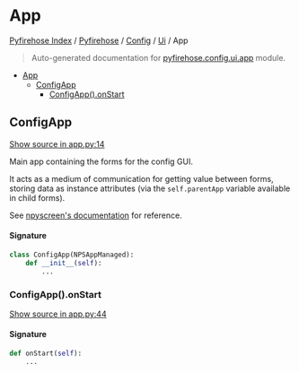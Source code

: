 # App

[Pyfirehose Index](../../../README.md#pyfirehose-index) /
[Pyfirehose](../../index.md#pyfirehose) /
[Config](../index.md#config) /
[Ui](./index.md#ui) /
App

> Auto-generated documentation for [pyfirehose.config.ui.app](https://github.com/Krow10/pyfirehose/blob/main/pyfirehose/config/ui/app.py) module.

- [App](#app)
  - [ConfigApp](#configapp)
    - [ConfigApp().onStart](#configapp()onstart)

## ConfigApp

[Show source in app.py:14](https://github.com/Krow10/pyfirehose/blob/main/pyfirehose/config/ui/app.py#L14)

Main app containing the forms for the config GUI.

It acts as a medium of communication for getting value between forms, storing data as instance attributes
(via the `self.parentApp` variable available in child forms).

See [npyscreen's documentation](https://npyscreen.readthedocs.io/application-objects.html#in-detail)
for reference.

#### Signature

```python
class ConfigApp(NPSAppManaged):
    def __init__(self):
        ...
```

### ConfigApp().onStart

[Show source in app.py:44](https://github.com/Krow10/pyfirehose/blob/main/pyfirehose/config/ui/app.py#L44)

#### Signature

```python
def onStart(self):
    ...
```


